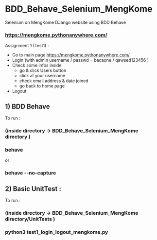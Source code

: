 # BDD_Behave_Selenium_MengKome
Selenium on MengKome DJango website using BDD Behave

### https://mengkome.pythonanywhere.com/ 

Assignment 1 (Test1) :

- Go to main page https://mengkome.pythonanywhere.com/
- Login (with admin username / passwd = bacaone / qawsed123456 )
- Check some infos inside 
  - go & click Users button
  - click at your username
  - check email address & date joined
  - go back to home page
- Logout

## 1) BDD Behave

To run :

### (inside directory -> BDD_Behave_Selenium_MengKome directory )
### behave
or
### behave --no-capture

## 2) Basic UnitTest :

To run :

### (inside directory -> BDD_Behave_Selenium_MengKome directory/UnitTests )
### python3 test1_login_logout_mengkome.py
